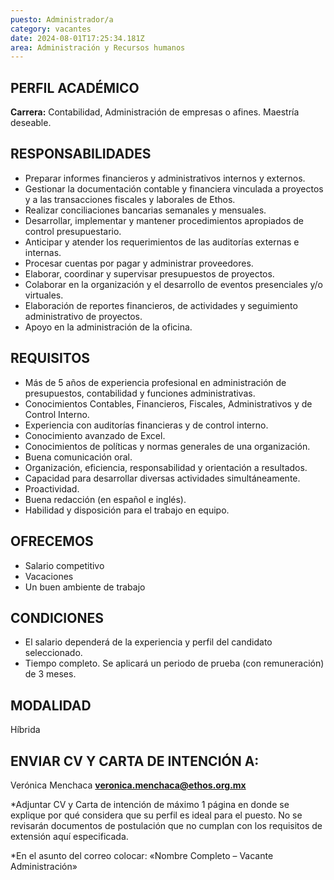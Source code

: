 ```yaml
---
puesto: Administrador/a
category: vacantes
date: 2024-08-01T17:25:34.181Z
area: Administración y Recursos humanos
---
```

<!--StartFragment-->

## PERFIL ACADÉMICO

**Carrera:** Contabilidad, Administración de empresas o afines. Maestría deseable.

<!--EndFragment-->

<!--StartFragment-->

## RESPONSABILIDADES

* Preparar informes financieros y administrativos internos y externos.
* Gestionar la documentación contable y financiera vinculada a proyectos y a las transacciones fiscales y laborales de Ethos.
* Realizar conciliaciones bancarias semanales y mensuales.
* Desarrollar, implementar y mantener procedimientos apropiados de control presupuestario.
* Anticipar y atender los requerimientos de las auditorías externas e internas.
* Procesar cuentas por pagar y administrar proveedores.
* Elaborar, coordinar y supervisar presupuestos de proyectos.
* Colaborar en la organización y el desarrollo de eventos presenciales y/o virtuales.
* Elaboración de reportes financieros, de actividades y seguimiento administrativo de proyectos.
* Apoyo en la administración de la oficina.

<!--EndFragment-->

<!--StartFragment-->

## REQUISITOS

* Más de 5 años de experiencia profesional en administración de presupuestos, contabilidad y funciones administrativas.
* Conocimientos Contables, Financieros, Fiscales, Administrativos y de Control Interno. 
* Experiencia con auditorías financieras y de control interno.
* Conocimiento avanzado de Excel.
* Conocimientos de políticas y normas generales de una organización.
* Buena comunicación oral.
* Organización, eficiencia, responsabilidad y orientación a resultados.
* Capacidad para desarrollar diversas actividades simultáneamente.
* Proactividad.
* Buena redacción (en español e inglés).
* Habilidad y disposición para el trabajo en equipo.

<!--EndFragment-->

<!--StartFragment-->

## OFRECEMOS

* Salario competitivo
* Vacaciones
* Un buen ambiente de trabajo

<!--EndFragment-->

<!--StartFragment-->

## CONDICIONES

* El salario dependerá de la experiencia y perfil del candidato seleccionado.
* Tiempo completo. Se aplicará un periodo de prueba (con remuneración) de 3 meses.  

<!--EndFragment-->

<!--StartFragment-->

## MODALIDAD

H﻿íbrida

<!--EndFragment-->

<!--StartFragment-->

## ENVIAR CV Y CARTA DE INTENCIÓN A:

Verónica Menchaca
**veronica.menchaca@ethos.org.mx**

\*Adjuntar CV y Carta de intención de máximo 1 página en donde se explique por qué considera que su perfil es ideal para el puesto. No se revisarán documentos de postulación que no cumplan con los requisitos de extensión aquí especificada.

\*﻿En el asunto del correo colocar: «Nombre Completo – Vacante Administración»

<!--EndFragment-->